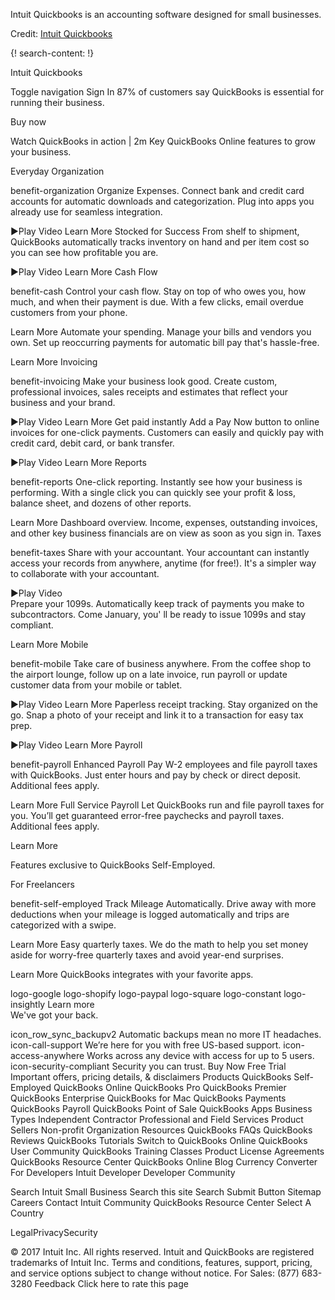 Intuit Quickbooks is an accounting software designed for small businesses. 

Credit: [Intuit Quickbooks](https://quickbooks.intuit.com/)


{! search-content: !}

Intuit Quickbooks

Toggle navigation
Sign In
87% of customers say QuickBooks is essential for running their business.
 
Buy now

Watch QuickBooks in action | 2m
Key QuickBooks Online features to grow your business.

Everyday Organization

benefit-organization
Organize Expenses.
Connect bank and credit card accounts for automatic downloads and categorization. Plug into apps you already use for seamless integration.
 
►Play Video     Learn More
Stocked for Success
From shelf to shipment, QuickBooks automatically tracks inventory on hand and per item cost so you can see how profitable you are.
 
►Play Video     Learn More
Cash Flow

benefit-cash
Control your cash flow.
Stay on top of who owes you, how much, and when their payment is due. With a few clicks, email overdue customers from your phone.
 
Learn More
Automate your spending.
Manage your bills and vendors you own. Set up reoccurring payments for automatic bill pay that's hassle-free.
 
Learn More
Invoicing

benefit-invoicing
Make your business look good.
Create custom, professional invoices, sales receipts and estimates that reflect your business and your brand.
  
►Play Video     Learn More
Get paid instantly
Add a Pay Now button to online invoices for one-click payments. Customers can easily and quickly pay with credit card, debit card, or bank transfer.
 
►Play Video     Learn More
Reports

benefit-reports
One-click reporting.
Instantly see how your business is performing. With a single click you can quickly see your profit & loss, balance sheet, and dozens of other reports.
 
Learn More
Dashboard overview.
Income, expenses, outstanding invoices, and other key business financials are on view as soon as you sign in.
Taxes

benefit-taxes
Share with your accountant.
Your accountant can instantly access your records from anywhere, anytime (for free!). It's a simpler way to collaborate with your accountant.
 
►Play Video     
Prepare your 1099s.
Automatically keep track of payments you make to subcontractors. Come January, you' ll be ready to issue 1099s and stay compliant.
 
Learn More
Mobile

benefit-mobile
Take care of business anywhere.
From the coffee shop to the airport lounge, follow up on a late invoice, run payroll or update customer data from your mobile or tablet.
 
►Play Video     Learn More
Paperless receipt tracking.
Stay organized on the go. Snap a photo of your receipt and link it to a transaction for easy tax prep.
 
►Play Video     Learn More
Payroll

benefit-payroll
Enhanced Payroll
Pay W-2 employees and file payroll taxes with QuickBooks. Just enter hours and pay by check or direct deposit. Additional fees apply.
 
Learn More
Full Service Payroll
Let QuickBooks run and file payroll taxes for you. You’ll get guaranteed error-free paychecks and payroll taxes. Additional fees apply.
 
Learn More
 

Features exclusive to QuickBooks Self-Employed.

For Freelancers

benefit-self-employed
Track Mileage Automatically.
Drive away with more deductions when your mileage is logged automatically and trips are categorized with a swipe.
 
Learn More
Easy quarterly taxes.
We do the math to help you set money aside for worry-free quarterly taxes and avoid year-end surprises.
 
Learn More
QuickBooks integrates with your favorite apps.

logo-google
logo-shopify
logo-paypal
logo-square
logo-constant
logo-insightly
 Learn more  
We've got your back.

icon_row_sync_backupv2
Automatic backups mean no more IT headaches.
icon-call-support
We’re here for you with free US-based support.
icon-access-anywhere
Works across any device with access for up to 5 users.
icon-security-compliant
Security you can trust.
Buy Now
Free Trial
Important offers, pricing details, & disclaimers
Products
QuickBooks Self-Employed
QuickBooks Online
QuickBooks Pro
QuickBooks Premier
QuickBooks Enterprise
QuickBooks for Mac
QuickBooks Payments
QuickBooks Payroll
QuickBooks Point of Sale
QuickBooks Apps
Business Types
Independent Contractor
Professional and Field Services
Product Sellers
Non-profit Organization
Resources
QuickBooks FAQs
QuickBooks Reviews
QuickBooks Tutorials
Switch to QuickBooks Online
QuickBooks User Community
QuickBooks Training Classes
Product License Agreements
QuickBooks Resource Center
QuickBooks Online Blog
Currency Converter
For Developers
Intuit Developer
Developer Community
     
Search Intuit Small Business
Search this site
 Search Submit Button
Sitemap Careers Contact Intuit Community QuickBooks Resource Center
Select A Country
 
LegalPrivacySecurity
 
© 2017 Intuit Inc. All rights reserved.
Intuit and QuickBooks are registered trademarks of Intuit Inc. Terms and conditions, features, support, pricing, and service options subject to change without notice.
For Sales:
(877) 683-3280
Feedback
Click here to
rate this page


